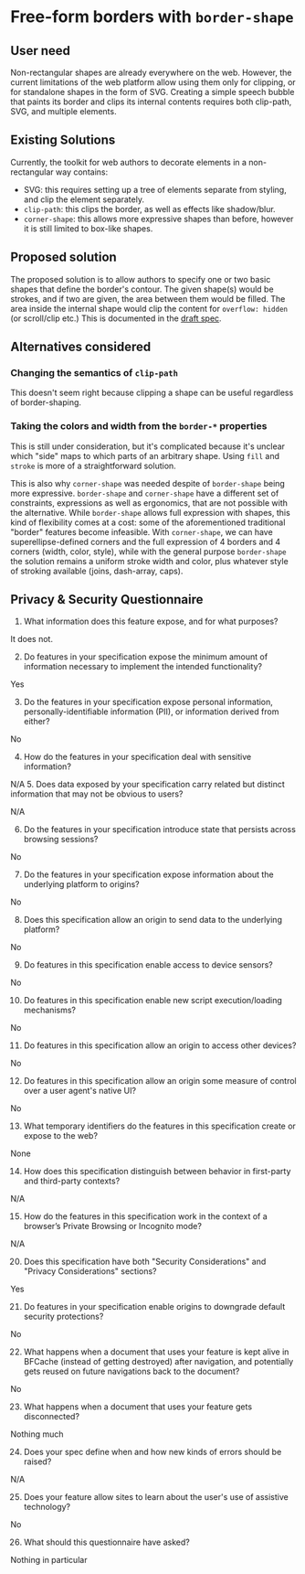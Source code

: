 # Free-form borders with `border-shape`

## User need
Non-rectangular shapes are already everywhere on the web. However, the current limitations of the web platform allow using them only for clipping, or for standalone shapes in the form of SVG.
Creating a simple speech bubble that paints its border and clips its internal contents requires both clip-path, SVG, and multiple elements.

## Existing Solutions
Currently, the toolkit for web authors to decorate elements in a non-rectangular way contains:
- SVG: this requires setting up a tree of elements separate from styling, and clip the element separately.
- `clip-path`: this clips the border, as well as effects like shadow/blur.
- `corner-shape`: this allows more expressive shapes than before, however it is still limited to box-like shapes.

## Proposed solution
The proposed solution is to allow authors to specify one or two basic shapes that define the border's contour.
The given shape(s) would be strokes, and if two are given, the area between them would be filled.
The area inside the internal shape would clip the content for `overflow: hidden` (or scroll/clip etc.)
This is documented in the [draft spec](https://drafts.csswg.org/css-borders-4/#border-shape).

## Alternatives considered

### Changing the semantics of `clip-path`
This doesn't seem right because clipping a shape can be useful regardless of border-shaping.

### Taking the colors and width from the `border-*` properties
This is still under consideration, but it's complicated because it's unclear which "side" maps to which parts of an arbitrary shape.
Using `fill` and `stroke` is more of a straightforward solution.

This is also why `corner-shape` was needed despite of `border-shape` being more expressive.
`border-shape` and `corner-shape` have a different set of constraints, expressions as well as ergonomics, that are not possible with the alternative.
While `border-shape` allows full expression with shapes, this kind of flexibility comes at a cost: some of the aforementioned traditional "border" features become infeasible.
With `corner-shape`, we can have superellipse-defined corners and the full expression of 4 borders and 4 corners (width, color, style),
while with the general purpose `border-shape` the solution remains a uniform stroke width and color, plus whatever style of stroking available (joins, dash-array, caps).


## Privacy & Security Questionnaire

01.  What information does this feature expose,
     and for what purposes?

It does not.
     
2.  Do features in your specification expose the minimum amount of information
     necessary to implement the intended functionality?

Yes

3.  Do the features in your specification expose personal information,
     personally-identifiable information (PII), or information derived from
     either?

No

4.  How do the features in your specification deal with sensitive information?

N/A
5.  Does data exposed by your specification carry related but distinct
     information that may not be obvious to users?

N/A

6.  Do the features in your specification introduce state
     that persists across browsing sessions?

No

7.  Do the features in your specification expose information about the
     underlying platform to origins?

No

8.  Does this specification allow an origin to send data to the underlying
     platform?

No

9.  Do features in this specification enable access to device sensors?

No

10.  Do features in this specification enable new script execution/loading
     mechanisms?

No

11.  Do features in this specification allow an origin to access other devices?

No

12.  Do features in this specification allow an origin some measure of control over
     a user agent's native UI?

No

13.  What temporary identifiers do the features in this specification create or
     expose to the web?

None

14.  How does this specification distinguish between behavior in first-party and
     third-party contexts?

N/A

15.  How do the features in this specification work in the context of a browser’s
     Private Browsing or Incognito mode?

N/A

20.  Does this specification have both "Security Considerations" and "Privacy
     Considerations" sections?

Yes

21.  Do features in your specification enable origins to downgrade default
     security protections?

No

22.  What happens when a document that uses your feature is kept alive in BFCache
     (instead of getting destroyed) after navigation, and potentially gets reused
     on future navigations back to the document?

No

23.  What happens when a document that uses your feature gets disconnected?

Nothing much

24.  Does your spec define when and how new kinds of errors should be raised?

N/A

25.  Does your feature allow sites to learn about the user's use of assistive technology?

No

26.  What should this questionnaire have asked?

Nothing in particular
